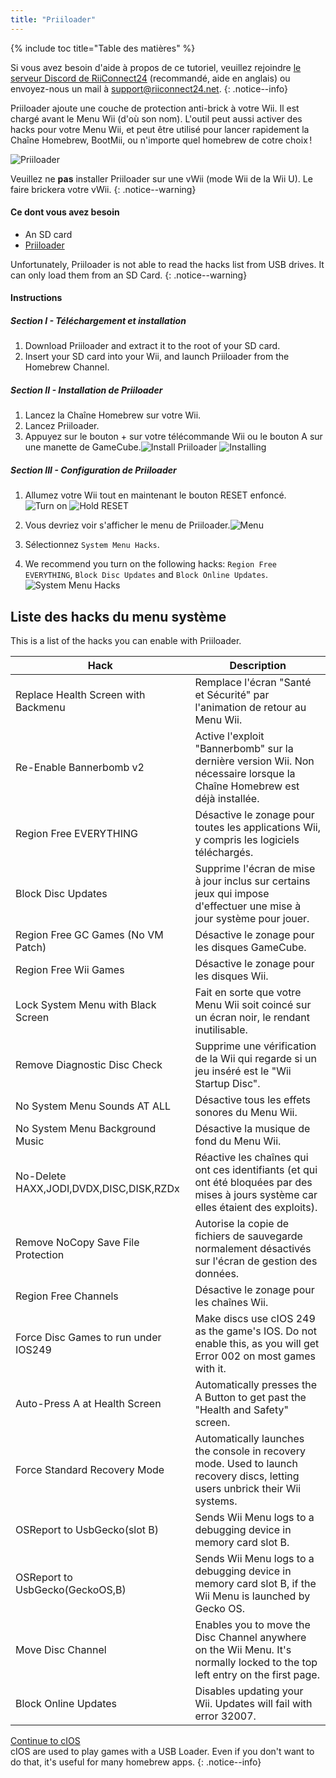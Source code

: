 ```yaml
---
title: "Priiloader"
---
```


{% include toc title="Table des matières" %}

Si vous avez besoin d'aide à propos de ce tutoriel, veuillez rejoindre [le serveur Discord de RiiConnect24](https://discord.gg/b4Y7jfD) (recommandé, aide en anglais) ou envoyez-nous un mail à [support@riiconnect24.net](mailto:support@riiconnect24.net).
{: .notice--info}

Priiloader ajoute une couche de protection anti-brick à votre Wii. Il est chargé avant le Menu Wii (d'où son nom). L'outil peut aussi activer des hacks pour votre Menu Wii, et peut être utilisé pour lancer rapidement la Chaîne Homebrew, BootMii, ou n'importe quel homebrew de cotre choix !

![Priiloader](/images/priiloader.jpg)

Veuillez ne **pas** installer Priiloader sur une vWii (mode Wii de la Wii U). Le faire brickera votre vWii.
{: .notice--warning}

#### Ce dont vous avez besoin
* An SD card
* [Priiloader](/assets/files/Priiloader_v0_8_2.zip)

Unfortunately, Priiloader is not able to read the hacks list from USB drives. It can only load them from an SD Card.
{: .notice--warning}

#### Instructions
##### Section I - Téléchargement et installation

1. Download Priiloader and extract it to the root of your SD card.
2. Insert your SD card into your Wii, and launch Priiloader from the Homebrew Channel.

##### Section II - Installation de Priiloader

1. Lancez la Chaîne Homebrew sur votre Wii.
2. Lancez Priiloader.
3. Appuyez sur le bouton + sur votre télécommande Wii ou le bouton A sur une manette de GameCube.![Install Priiloader](/images/Priiloader/2.png) ![Installing](/images/Priiloader/3.png)

##### Section III - Configuration de Priiloader

1. Allumez votre Wii tout en maintenant le bouton RESET enfoncé.![Turn on](/images/Priiloader/5.jpg) ![Hold RESET](/images/Priiloader/4.jpg)

2. Vous devriez voir s'afficher le menu de Priiloader.![Menu](/images/Priiloader/6.png)
3. Sélectionnez `System Menu Hacks`.
4. We recommend you turn on the following hacks: `Region Free EVERYTHING`, `Block Disc Updates` and `Block Online Updates`. ![System Menu Hacks](/images/Priiloader/7.png)

## Liste des hacks du menu système

This is a list of the hacks you can enable with Priiloader.

| Hack                                    | Description                                                                                                                           |
| --------------------------------------- | ------------------------------------------------------------------------------------------------------------------------------------- |
| Replace Health Screen with Backmenu     | Remplace l'écran "Santé et Sécurité" par l'animation de retour au Menu Wii.                                                           |
| Re-Enable Bannerbomb v2                 | Active l'exploit "Bannerbomb" sur la dernière version Wii. Non nécessaire lorsque la Chaîne Homebrew est déjà installée.              |
| Region Free EVERYTHING                  | Désactive le zonage pour toutes les applications Wii, y compris les logiciels téléchargés.                                            |
| Block Disc Updates                      | Supprime l'écran de mise à jour inclus sur certains jeux qui impose d'effectuer une mise à jour système pour jouer.                   |
| Region Free GC Games (No VM Patch)      | Désactive le zonage pour les disques GameCube.                                                                                        |
| Region Free Wii Games                   | Désactive le zonage pour les disques Wii.                                                                                             |
| Lock System Menu with Black Screen      | Fait en sorte que votre Menu Wii soit coincé sur un écran noir, le rendant inutilisable.                                              |
| Remove Diagnostic Disc Check            | Supprime une vérification de la Wii qui regarde si un jeu inséré est le "Wii Startup Disc".                                           |
| No System Menu Sounds AT ALL            | Désactive tous les effets sonores du Menu Wii.                                                                                        |
| No System Menu Background Music         | Désactive la musique de fond du Menu Wii.                                                                                             |
| No-Delete HAXX,JODI,DVDX,DISC,DISK,RZDx | Réactive les chaînes qui ont ces identifiants (et qui ont été bloquées par des mises à jours système car elles étaient des exploits). |
| Remove NoCopy Save File Protection      | Autorise la copie de fichiers de sauvegarde normalement désactivés sur l'écran de gestion des données.                                |
| Region Free Channels                    | Désactive le zonage pour les chaînes Wii.                                                                                             |
| Force Disc Games to run under IOS249    | Make discs use cIOS 249 as the game's IOS. Do not enable this, as you will get Error 002 on most games with it.                       |
| Auto-Press A at Health Screen           | Automatically presses the A Button to get past the "Health and Safety" screen.                                                        |
| Force Standard Recovery Mode            | Automatically launches the console in recovery mode. Used to launch recovery discs, letting users unbrick their Wii systems.          |
| OSReport to UsbGecko(slot B)            | Sends Wii Menu logs to a debugging device in memory card slot B.                                                                      |
| OSReport to UsbGecko(GeckoOS,B)         | Sends Wii Menu logs to a debugging device in memory card slot B, if the Wii Menu is launched by Gecko OS.                             |
| Move Disc Channel                       | Enables you to move the Disc Channel anywhere on the Wii Menu. It's normally locked to the top left entry on the first page.          |
| Block Online Updates                    | Disables updating your Wii. Updates will fail with error 32007.                                                                       |

[Continue to cIOS](cios)<br> cIOS are used to play games with a USB Loader. Even if you don't want to do that, it's useful for many homebrew apps.
{: .notice--info}
